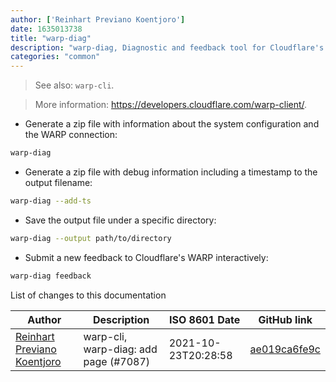 ```yaml
---
author: ['Reinhart Previano Koentjoro']
date: 1635013738
title: "warp-diag"
description: "warp-diag, Diagnostic and feedback tool for Cloudflare's WARP service."
categories: "common"
---
```

> See also: `warp-cli`.

> More information: <https://developers.cloudflare.com/warp-client/>.

- Generate a zip file with information about the system configuration and the WARP connection:

```bash
warp-diag
```

- Generate a zip file with debug information including a timestamp to the output filename:

```bash
warp-diag --add-ts
```

- Save the output file under a specific directory:

```bash
warp-diag --output path/to/directory
```

- Submit a new feedback to Cloudflare's WARP interactively:

```bash
warp-diag feedback
```
List of changes to this documentation


Author | Description | ISO 8601 Date | GitHub link
------|-----|-----|-----
[Reinhart Previano Koentjoro](mailto:reinhart_previano@yahoo.com) | warp-cli, warp-diag: add page (#7087) | 2021-10-23T20:28:58 | [ae019ca6fe9c](https://github.com/tldr-pages/tldr/commit/ae019ca6fe9c9b61083f83dfb1fae9b144c35652)

